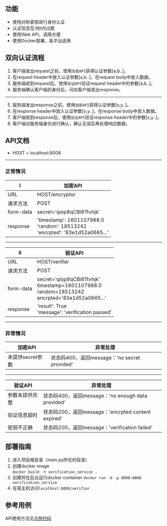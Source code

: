 ## 功能
- 使用对称密钥进行身份认证
- 认证信息在3秒内过期
- 使用Web API，调用方便
- 使用Docker部署，各平台适用

## 双向认证流程
1. 客户端发出request之前，使用`加密API`获得认证参数[a,b..]。
2. 在request header中放入认证参数[a,b..]，在request body中放入数据。
3. 服务端收到request后，使用`验证API`验证request header中的参数[a,b..]。
4. 服务端确认客户端的身份后，可向客户端发出response。
---
5. 服务端发出response之前，使用`加密API`获得认证参数[x,y..]。
6. 在response header中放入认证参数[x,y..]，在response body中放入数据。
7. 客户端收到response后，使用`验证API`验证response header中的参数[x,y..]。
8. 客户端对服务端身份进行确认，确认无误后再处理响应数据。

## API文档
- HOST = localhost:8008 
---
### 正常情况

| Ⅰ | 加密API |
| --- | ---|
| URL | HOST/encryptor |
| 请求方法 | POST |
| form-data | secret='qiop8qCBi8Ttvhjk' |
| response | 'timestamp': 1601107988.0</br>'random': 18513242</br>'encrpted': '83e1d52a0665...' |
---
| Ⅱ | 验证API |
| --- | ---|
| URL | HOST/verifier |
| 请求方法 | POST |
| form-data | secret='qiop8qCBi8Ttvhjk'</br>timestamp=1601107988.0</br>random=18513242</br>encrpted='83e1d52a0665...' |
| response | 'result': True</br>'message': 'verification passed' |
---
### 异常情况
| 加密API | 异常处理 |
| --- | ---|
| 未提供secret参数 | 状态码400，返回message：'no secret provided' |
---
| 验证API | 异常处理 |
| --- | ---|
| 参数未提供完整 | 状态码400，返回message：'no enough data provided' |
| 验证信息超时 | 状态码200，返回message：'encrpted content expired' |
| 密钥不正确 | 状态码200，返回message：'verification failed' |

## 部署指南
1. 进入项目根目录（main.py所在的目录）
2. 创建docker image  
`docker build -t verification_service .`
3. 创建并在后台运行docker container
`docker run -d -p 8008:8008 verification_service`
4. 在宿主机访问`localhost:8008/verifier`

## 参考用例
API使用方法见[示例代码](func_test.py)
